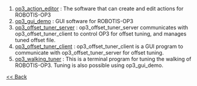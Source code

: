 1. [op3_action_editor](op3_action_editor.md) : The software that can create and edit actions for ROBOTIS-OP3  
2. [op3_gui_demo](op3_gui_demo.md) : GUI software for ROBOTIS-OP3  
3. [op3_offset_tuner_server](op3_offset_tuner_server.md) : op3_offset_tuner_server communicates with op3_offset_tuner_client to control OP3 for offset tuning, and manages tuned offset file.   
4. [op3_offset_tuner_client](op3_offset_tuner_client.md) : op3_offset_tuner_client is a GUI program to communicate with op3_offset_tuner_server for offset tuning.  
5. [op3_walking_tuner](op3_walking_tuner.md) : This is a terminal program for tuning the walking of ROBOTIS-OP3. Tuning is also possible using op3_gui_demo.

[&lt;&lt; Back](OP3_User's_Guide.md)
